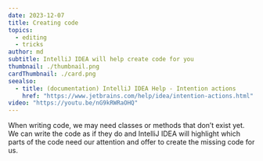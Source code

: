 ```yaml
---
date: 2023-12-07
title: Creating code
topics:
  - editing
  - tricks
author: md
subtitle: IntelliJ IDEA will help create code for you
thumbnail: ./thumbnail.png
cardThumbnail: ./card.png
seealso:
  - title: (documentation) IntelliJ IDEA Help - Intention actions
    href: "https://www.jetbrains.com/help/idea/intention-actions.html"
video: "https://youtu.be/nG9kRWRaOHQ"
---
```


When writing code, we may need classes or methods that don’t exist yet. We can write the code as if they do and IntelliJ IDEA will highlight which parts of the code need our attention and offer to create the missing code for us.
